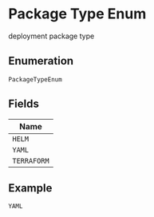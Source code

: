 
# Package Type Enum

deployment package type

## Enumeration

`PackageTypeEnum`

## Fields

| Name |
|  --- |
| `HELM` |
| `YAML` |
| `TERRAFORM` |

## Example

```
YAML
```

